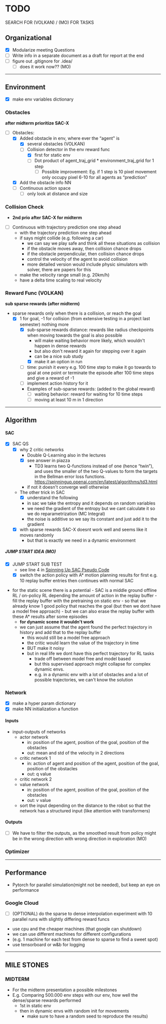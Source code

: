# TODO
SEARCH FOR (VOLKAN) / (MO) FOR TASKS

## Organizational
- [X] Modularize meeting Questions
- [ ] Write info in a separate document as a draft for report at the end 
- [ ] figure out .gitignore for .idea/
  - [ ] does it work now?? (MO)

---

## Environment
- [X] make env variables dictionary
### Obstacles
**after midterm prioritize SAC-X**
- [ ] Obstacles:
  - [X] Added obstacle in env, where ever the “agent" is
      - [X] several obstacles (VOLKAN)
    - [ ] Collision detector in the env reward func
      - [X] first for static env
      - [ ] Dot product of agent_traj_grid * environment_traj_grid for 1 step
        - [ ] Possible improvement: Eg. if 1 step is 10 pixel movement only occupy pixel 6-10 for all agents as “prediction”
  - [X] Add the obstacle info NN	
  - [ ] Continuous action space 
    - [ ] only look at distance and size

### Collision Check
- **2nd prio after SAC-X for midterm** 
- [ ] Continuous with trajectory prediction one step ahead 
  - with the trajectory prediction one step ahead
  - if says might collide (e.g. following a car)
    - we can say we play safe and think all these situations as collision
    - if the obstacle moves away, then collision chance drops
    - if the obstacle perpendicular, then collision chance drops
    - control the velocity of the agent to avoid collision
    - more detailed version would include physic simulators with solver, there are papers for this
  - make the velocity range small (e.g. 20km/h)
  - have a delta time scaling to real velocity 
### Reward Func (VOLKAN)
**sub sparse rewards (after midterm)**
- sparse rewards only when there is a collision, or reach the goal
  - [X] 1 for goal, -1 for collision (from extensive testing in a project last semester) nothing more
    - [X] sub-sparse rewards distance: rewards like radius checkpoints when moving towards the goal is also possible
      - will make waiting behavior more likely, which wouldn't happen in dense rewards
      - but also don't reward it again for stepping over it again
      - can be a nice sub study
      - [X] make it an option in run
    - [ ]  time: punish it every e.g. 100 time step to make it go towards to goal at one point
          or terminate the episode after 100 time steps and give a reward of -1 
      - [ ] implement action history for it
      - Examples of sub-sparse rewards: (added to the global reward) 
        - [ ] waiting behavior: reward for waiting for 10 time steps
        - [ ] moving at least 10 m in 1 direction 

---

## Algorithm
#### SAC
- [X] SAC QS
  - [X] why 2 critic networks
    - Double Q-Learning also in the lectures 
    - [X] see answer in piazza
      - TD3 learns two Q-functions instead of one (hence “twin”), and uses the smaller of the two Q-values to form the targets in the Bellman error loss             functions. https://spinningup.openai.com/en/latest/algorithms/td3.html 
    - if not it doesn't converge well otherwise
  - The other trick in SAC
    - [X] understand the following
    - in sac we take the entropy and it depends on random variables
    - we need the gradient of the entropy but we cant calculate it so we do reparametrization (MC Integral)
    - the noise is additive so we say its constant and just add it to the gradient
  - [X] with sparse rewards SAC-X doesnt work well and seems like it moves randomly
    - but that is exactly we need in a dynamic environment
##### JUMP START IDEA (MO)
  - [X] JUMP START SUB TEST
    - see line 4 in [Spinning Up SAC Pseudo Code](https://spinningup.openai.com/en/latest/algorithms/sac.html?highlight=SAC#pseudocode) 
    - [X] switch the action policy with A* motion planning results for first e.g. 10 replay buffer entries
          then continues with normal SAC
  - for the static scene there is a potential
        - SAC is a middle ground offline RL / on-policy RL depending the amount of action in the replay buffer 
        - fill the replay buffer with the pretraining on static env 
        - so that we already know 1 good policy that reaches the goal (but then we dont have a model free approach)
          - but we can also erase the replay buffer with these A* results after some episodes
      - **for dynamic scene it wouldn't work**
      - we can just assume that the agent found the perfect trajectory in history and add that to the replay buffer
        - this would still be a model free approach
        - the critic would learn the value of the trajectory in time 
        - BUT make it noisy 
        - but in real life we dont have this perfect trajectory for RL tasks
          - trade off between model free and model based
          - but this supervised approach might collapse for complex dynamic envs.
          - e.g. in a dynamic env with a lot of obstacles and a lot of possible trajectories, 
            we can't know the solution
### Network
- [X] make a hyper param dictionary
- [X] make NN initialization a function
#### Inputs
- input-outputs of networks
  - actor network
    - in: position of the agent, position of the goal, position of the obstacles
    - out: mean and std of the velocity in 2 directions
  - critic network 1
    - in: action of agent and position of the agent, position of the goal, position of the obstacles
    - out: q value
  - critic network 2
  - value network
    - in: position of the agent, position of the goal, position of the obstacles
    - out: v value
  - sort the input depending on the distance to the robot 
    so that the network has a structured input (like attention with transformers)
#### Outputs
- [ ] We have to filter the outputs, as the smoothed result from policy might be 
      in the wrong direction with wrong direction in exploration (MO)
### Optimizer
---

## Performance
- Pytorch for parallel simulation(might not be needed), but keep an eye on performance
### Google Cloud
- [ ] (OPTIONAL) do the sparse to dense interpolation experiment with 10 parallel runs with slightly differing reward funcs
- use cpu and the cheaper machines (that google can shutdown)
- we can use different machines for different configurations 
- (e.g. 1 machine for each test from dense to sparse to find a sweet spot)
- use tensorboard or w&b for logging

---

## MILE STONES
### MIDTERM
- For the midterm presentation a possible milestones
- E.g. Comparing 500.000 env steps with our env, how well the dense/sparse rewards performed
    - 1st in static env
    - then in dynamic envs with random init for movements 
      - make sure to have a random seed to reproduce the results)



